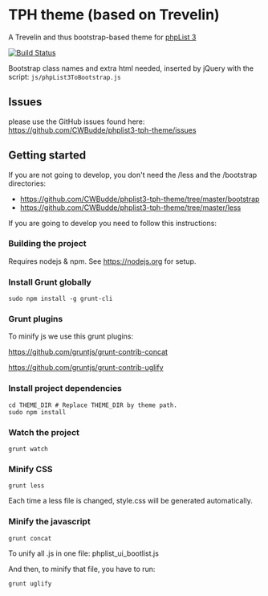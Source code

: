 # TPH theme (based on Trevelin) 
A Trevelin and thus bootstrap-based theme for [phpList 3](https://github.com/phpList/phplist3/)

[![Build Status](https://travis-ci.org/phpList/phplist-ui-bootlist.svg?branch=master)](https://travis-ci.org/phpList/phplist-ui-bootlist)

Bootstrap class names and extra html needed, inserted by jQuery with the script:
`js/phpList3ToBootstrap.js`

## Issues

please use the GitHub issues found here: https://github.com/CWBudde/phplist3-tph-theme/issues

## Getting started
If you are not going to develop, you don't need the /less and the /bootstrap directories:
* https://github.com/CWBudde/phplist3-tph-theme/tree/master/bootstrap
* https://github.com/CWBudde/phplist3-tph-theme/tree/master/less

If you are going to develop you need to follow this instructions:

### Building the project 
Requires nodejs & npm. See https://nodejs.org for setup.

### Install Grunt globally
``` 
sudo npm install -g grunt-cli
```
### Grunt plugins
To minify js we use this grunt plugins:

https://github.com/gruntjs/grunt-contrib-concat

https://github.com/gruntjs/grunt-contrib-uglify


### Install project dependencies
``` 
cd THEME_DIR # Replace THEME_DIR by theme path.
sudo npm install
```
### Watch the project
``` 
grunt watch
```
### Minify CSS
``` 
grunt less
```
Each time a less file is changed, style.css will be generated automatically.

### Minify the javascript
``` 
grunt concat
```
To unify all .js in one file: phplist_ui_bootlist.js

And then, to minify that file, you have to run:
``` 
grunt uglify
```
